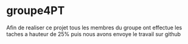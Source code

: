 # groupe4PT
Afin de realiser ce projet tous les membres du groupe ont effectue 
les taches a hauteur de 25% puis nous avons envoye le travail sur github
